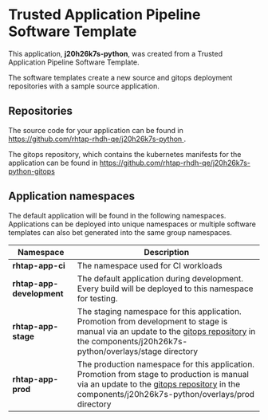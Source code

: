 # Trusted Application Pipeline Software Template

This application, **j20h26k7s-python**, was created from a Trusted Application Pipeline Software Template.

The software templates create a new source and gitops deployment repositories with a sample source application. 

## Repositories

The source code for your application can be found in [https://github.com/rhtap-rhdh-qe/j20h26k7s-python ](https://github.com/rhtap-rhdh-qe/j20h26k7s-python ).
 
The gitops repository, which contains the kubernetes manifests for the application can be found in 
[https://github.com/rhtap-rhdh-qe/j20h26k7s-python-gitops ](https://github.com/rhtap-rhdh-qe/j20h26k7s-python-gitops ) 

## Application namespaces 

The default application will be found in the following namespaces. Applications can be deployed into unique namespaces or multiple software templates can also bet generated into the same group namespaces.  

|  Namespace   |  Description   |  
| -------- | -------- |
| **rhtap-app-ci** | The namespace used for CI workloads |
| **rhtap-app-development** | The default application during development. Every build will be deployed to this namespace for testing. |
| **rhtap-app-stage** | The staging namespace for this application. Promotion from development to stage is manual via an update to the [gitops repository](https://github.com/rhtap-rhdh-qe/j20h26k7s-python-gitops ) in the components/j20h26k7s-python/overlays/stage directory |
| **rhtap-app-prod** | The production namespace for this application. Promotion from stage to production is manual via an update to the [gitops repository](https://github.com/rhtap-rhdh-qe/j20h26k7s-python-gitops ) in the components/j20h26k7s-python/overlays/prod directory |